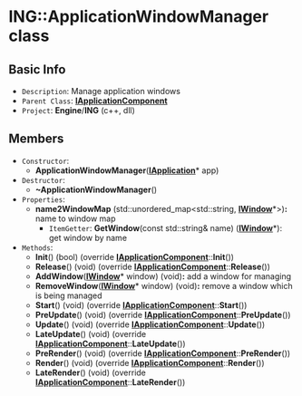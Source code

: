# ING::ApplicationWindowManager class #  


## Basic Info ##
-  `Description`: Manage application windows
-  `Parent Class`: [**IApplicationComponent**](./IApplicationComponent.md)
-  `Project`: **Engine**/**ING**  (c++, dll)

## Members ##
-  `Constructor`:
	+  **ApplicationWindowManager**([**IApplication**](./IApplication.md)* app)
-  `Destructor`:
	+  **~ApplicationWindowManager**()
-  `Properties`:
	+  **name2WindowMap** (std::unordered_map<std::string, [**IWindow**]()*>)**:** name to window map
		*  `ItemGetter`: **GetWindow**(const std::string& name) ([**IWindow**]()*): get window by name
-  `Methods`:
	+  **Init**() (bool) (override [**IApplicationComponent**](./IApplicationComponent.md)::**Init**())
	+  **Release**() (void) (override [**IApplicationComponent**](./IApplicationComponent.md)::**Release**())
	+  **AddWindow**([**IWindow**]()* window) (void)**:** add a window for managing
	+  **RemoveWindow**([**IWindow**]()* window) (void)**:** remove a window which is being managed
	+  **Start**() (void) (override [**IApplicationComponent**](./IApplicationComponent.md)::**Start**())
	+  **PreUpdate**() (void) (override [**IApplicationComponent**](./IApplicationComponent.md)::**PreUpdate**())
	+  **Update**() (void) (override [**IApplicationComponent**](./IApplicationComponent.md)::**Update**())
	+  **LateUpdate**() (void) (override [**IApplicationComponent**](./IApplicationComponent.md)::**LateUpdate**())
	+  **PreRender**() (void) (override [**IApplicationComponent**](./IApplicationComponent.md)::**PreRender**())
	+  **Render**() (void) (override [**IApplicationComponent**](./IApplicationComponent.md)::**Render**())
	+  **LateRender**() (void) (override [**IApplicationComponent**](./IApplicationComponent.md)::**LateRender**())
